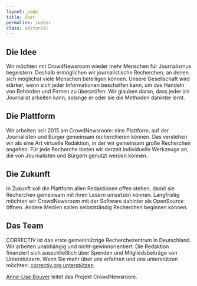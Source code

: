 ```yaml
---
layout: page
title: Über
permalink: /ueber
class: editorial
---
```

## Die Idee
Wir möchten mit CrowdNewsroom wieder mehr Menschen für Journalismus begeistern. Deshalb ermöglichen wir journalistische Recherchen, an denen sich möglichst viele Menschen beteiligen können. Unsere Gesellschaft wird stärker, wenn sich jeder Informationen beschaffen kann, um das Handeln von Behörden und Firmen zu überprüfen. Wir glauben daran, dass jeder als Journalist arbeiten kann, solange er oder sie die Methoden dahinter lernt. 

## Die Plattform
Wir arbeiten seit 2015 am CrowdNewsroom: eine Plattform, auf der Journalisten und Bürger gemeinsam recherchieren können. Das verstehen wir als eine Art virtuelle Redaktion, in der wir gemeinsam große Recherchen angehen. Für jede Recherche bieten wir derzeit individuelle Werkzeuge an, die von Journalisten und Bürgern genutzt werden können. 

## Die Zukunft
In Zukunft soll die Plattform allen Redaktionen offen stehen, damit sie Recherchen gemeinsam mit ihren Lesern umsetzen können. Langfristig möchten wir CrowdNewsroom mit der Software dahinter als OpenSource öffnen. Andere Medien sollen selbstständig Recherchen beginnen können. 

## Das Team
CORRECTIV ist das erste gemeinnützige Recherchezentrum in Deutschland. Wir arbeiten unabhängig und nicht-gewinnorientiert. Die Redaktion finanziert sich ausschließlich über Spenden und Mitgliedsbeiträge von Unterstützern. Wenn Sie mehr über uns erfahren und uns unterstützen möchten: [correctiv.org unterstützen](http://correctiv.org/unterstuetzen)

[Anne-Lise Bouyer](https://github.com/annelisebouyer) leitet das Projekt CrowdNewsroom.

